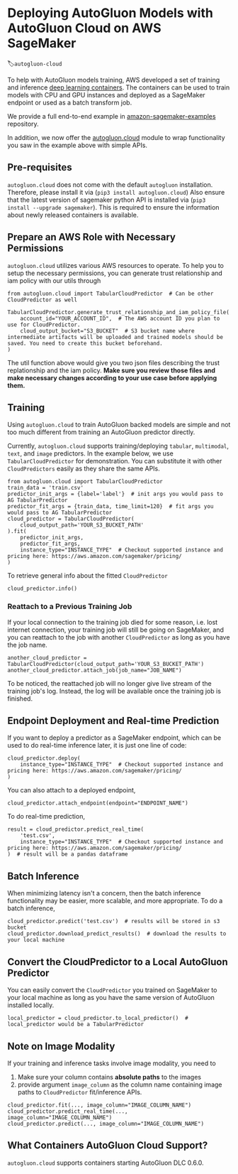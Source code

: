 # Deploying AutoGluon Models with AutoGluon Cloud on AWS SageMaker
:label:`autogluon-cloud`

To help with AutoGluon models training, AWS developed a set of training and inference [deep learning containers](https://github.com/aws/deep-learning-containers/blob/master/available_images.md#autogluon-training-containers). 
The containers can be used to train models with CPU and GPU instances and deployed as a SageMaker endpoint or used as a batch transform job.

We provide a full end-to-end example in [amazon-sagemaker-examples](https://github.com/aws/amazon-sagemaker-examples/tree/master/advanced_functionality/autogluon-tabular-containers) repository.

In addition, we now offer the [autogluon.cloud](https://github.com/autogluon/autogluon-cloud) module to wrap functionality you saw in the example above with simple APIs.

## Pre-requisites
`autogluon.cloud` does not come with the default `autogluon` installation. Therefore, please install it via (`pip3 install autogluon.cloud`)
Also ensure that the latest version of sagemaker python API is installed via (`pip3 install --upgrade sagemaker`). 
This is required to ensure the information about newly released containers is available.

## Prepare an AWS Role with Necessary Permissions
`autogluon.cloud` utilizes various AWS resources to operate.
To help you to setup the necessary permissions, you can generate trust relationship and iam policy with our utils through

```{.python}
from autogluon.cloud import TabularCloudPredictor  # Can be other CloudPredictor as well

TabularCloudPredictor.generate_trust_relationship_and_iam_policy_file(
    account_id="YOUR_ACCOUNT_ID",  # The AWS account ID you plan to use for CloudPredictor.
    cloud_output_bucket="S3_BUCKET"  # S3 bucket name where intermediate artifacts will be uploaded and trained models should be saved. You need to create this bucket beforehand.
)
```

The util function above would give you two json files describing the trust replationship and the iam policy.
**Make sure you review those files and make necessary changes according to your use case before applying them.**

## Training
Using `autogluon.cloud` to train AutoGluon backed models are simple and not too much different from training an AutoGluon predictor directly.

Currently, `autogluon.cloud` supports training/deploying `tabular`, `multimodal`, `text`, and `image` predictors. In the example below, we use `TabularCloudPredictor` for demonstration. You can substitute it with other `CloudPredictors` easily as they share the same APIs.

```{.python}
from autogluon.cloud import TabularCloudPredictor
train_data = 'train.csv'
predictor_init_args = {label='label'}  # init args you would pass to AG TabularPredictor
predictor_fit_args = {train_data, time_limit=120}  # fit args you would pass to AG TabularPredictor
cloud_predictor = TabularCloudPredictor(
    cloud_output_path='YOUR_S3_BUCKET_PATH'
).fit(
    predictor_init_args,
    predictor_fit_args,
    instance_type="INSTANCE_TYPE"  # Checkout supported instance and pricing here: https://aws.amazon.com/sagemaker/pricing/
)
```

To retrieve general info about the fitted `CloudPredictor`

```{.python}
cloud_predictor.info()
```

### Reattach to a Previous Training Job
If your local connection to the training job died for some reason, i.e. lost internet connection, your training job will still be going on SageMaker, and you can reattach to the job with another `CloudPredictor` as long as you have the job name.

```{.python}
another_cloud_predictor = TabularCloudPredictor(cloud_output_path='YOUR_S3_BUCKET_PATH')
another_cloud_predictor.attach_job(job_name="JOB_NAME")
```

To be noticed, the reattached job will no longer give live stream of the training job's log. Instead, the log will be available once the training job is finished.

## Endpoint Deployment and Real-time Prediction
If you want to deploy a predictor as a SageMaker endpoint, which can be used to do real-time inference later, it is just one line of code:

```{.python}
cloud_predictor.deploy(
    instance_type="INSTANCE_TYPE"  # Checkout supported instance and pricing here: https://aws.amazon.com/sagemaker/pricing/
)
```

You can also attach to a deployed endpoint,

```{.python}
cloud_predictor.attach_endpoint(endpoint="ENDPOINT_NAME")
```

To do real-time prediction,

```{.python}
result = cloud_predictor.predict_real_time(
    'test.csv',
    instance_type="INSTANCE_TYPE"  # Checkout supported instance and pricing here: https://aws.amazon.com/sagemaker/pricing/
)  # result will be a pandas dataframe
```

## Batch Inference
When minimizing latency isn't a concern, then the batch inference functionality may be easier, more scalable, and more appropriate.
To do a batch inference,

```{.python}
cloud_predictor.predict('test.csv')  # results will be stored in s3 bucket
cloud_predictor.download_predict_results()  # download the results to your local machine
```

## Convert the CloudPredictor to a Local AutoGluon Predictor
You can easily convert the `CloudPredictor` you trained on SageMaker to your local machine as long as you have the same version of AutoGluon installed locally.

```{.python}
local_predictor = cloud_predictor.to_local_predictor()  # local_predictor would be a TabularPredictor
```

## Note on Image Modality
If your training and inference tasks involve image modality, you need to
1. Make sure your column contains **absolute paths** to the images
2. provide argument `image_column` as the column name containing image paths to `CloudPredictor` fit/inference APIs.

```{.python}
cloud_predictor.fit(..., image_column="IMAGE_COLUMN_NAME")
cloud_predictor.predict_real_time(..., image_column="IMAGE_COLUMN_NAME")
cloud_predictor.predict(..., image_column="IMAGE_COLUMN_NAME")
```

## What Containers AutoGluon Cloud Support?
`autogluon.cloud` supports containers starting AutoGluon DLC 0.6.0.
